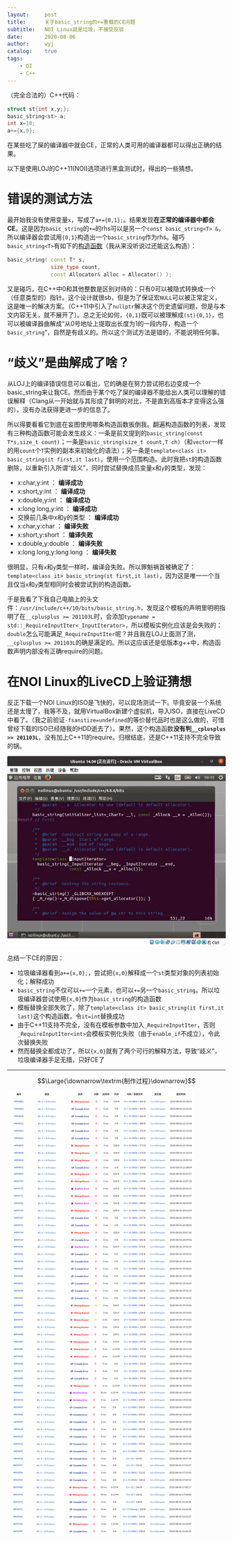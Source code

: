 ```yaml
---
layout:		post
title:		关于basic_string的+=重载的CE问题
subtitle:	NOI Linux就是垃圾，不接受反驳
date:		2020-08-06
author:		wyj
catalog:	true
tags:
    - OI
    - C++
---
```


（完全合法的）C++代码：
```cpp
struct st{int x,y;};
basic_string<st> a;
int x=10;
a+={x,0};
```
在某些吃了屎的编译器中就会CE，正常的人类可用的编译器都可以得出正确的结果。

以下是使用LOJ的C++11(NOI)选项进行黑盒测试时，得出的一些猜想。

# 错误的测试方法

最开始我没有使用变量`x`，写成了`a+={0,1};`。结果发现**在正常的编译器中都会CE**。这是因为`basic_string`的`+=`的rhs可以是另一个`const basic_string<T> &`，所以编译器会尝试用`{0,1}`构造出一个`basic_string`作为rhs。碰巧`basic_string<T>`有如下的[构造函数](https://zh.cppreference.com/w/cpp/string/basic_string/basic_string)（我从来没听说过还能这么构造）：
```cpp
basic_string( const T* s,
              size_type count,
              const Allocator& alloc = Allocator() );
```
又是碰巧，在C++中$0$和其他整数是区别对待的：只有$0$可以被隐式转换成一个（任意类型的）指针。这个设计就很sb，但是为了保证宏`NULL`可以被正常定义，这是唯一的解决方案。（C++11中引入了`nullptr`解决这个历史遗留问题，但是与本文内容无关，就不展开了）。总之无论如何，`{0,1}`既可以被理解成`(st){0,1}`，也可以被编译器曲解成“从$0$号地址上提取出长度为$1$的一段内存，构造一个`basic_string`”，自然是有歧义的。所以这个测试方法是错的，不能说明任何事。

# “歧义”是曲解成了啥？

从LOJ上的编译错误信息可以看出，它的确是在努力尝试把右边变成一个basic_string来让我CE。然而由于某个吃了屎的编译器不能给出人类可以理解的错误解释（Clang从一开始就与其形成了鲜明的对比，不是直到高版本才变得这么强的），没有办法获得更进一步的信息了。

所以得要看看它到底在妄图使用哪条构造函数扳倒我。翻遍构造函数的列表，发现有三种构造函数可能会发生歧义：一条是前文提到的`basic_string(const T*s,size_t count)`；一条是`basic_string(size_t count,T ch)`（和`vector`一样的用`count`个`T`实例的副本来初始化的语法）；另一条是`template<class it> basic_string(it first,it last)`，使用一个范围构造。此时我把`st`的构造函数删除，以重新引入所谓“歧义”，同时尝试替换成员变量`x`和`y`的类型，发现：

- x:char,y:int ： **编译成功**
- x:short,y:int ： **编译成功**
- x:double,y:int ： **编译成功**
- x:long long,y:int ： **编译成功**
- 交换前几条中x和y的类型 ： **编译成功**
- x:char,y:char ： **编译失败**
- x:short,y:short ： **编译失败**
- x:double,y:double ： **编译失败**
- x:long long,y:long long ： **编译失败**

很明显，只有`x`和`y`类型一样时，编译会失败。所以罪魁祸首被确定了：`template<class it> basic_string(it first,it last)`，因为这是唯一一个当且仅当`x`和`y`类型相同时会被尝试到的构造函数。

于是我看了下我自己电脑上的头文件：`/usr/include/c++/10/bits/basic_string.h`，发现这个模板的声明里明明指明了在`__cplusplus >= 201103L`时，会添加`typename = std::_RequireInputIter<_InputIterator>`，所以模板实例化应该是会失败的：`double`怎么可能满足`_RequireInputIter`呢？并且我在LOJ上面测了测，`__cplusplus >= 201103L`的确是满足的。所以这应该还是低版本g++中，构造函数声明内部没有正确require的问题。

# 在NOI Linux的LiveCD上验证猜想

反正下载一个NOI Linux的ISO是飞快的，可以现场测试一下。毕竟安装一个系统还是太慢了，我等不及，就用VirtualBox新建个虚拟机，导入ISO，直接在LiveCD中看了。（我之前验证`-fsanitize=undefined`的等价替代品时也是这么做的，可惜曾经下载的ISO已经随我的HDD逝去了）。果然，这个构造函数**没有判`__cplusplus >= 201103L`**，没有加上C++11的require。归根结底，还是C++11支持不完全导致的锅。

![](/img/20200806/1.jpg)

总结一下CE的原因：

- 垃圾编译器看到`a+={x,0};`，尝试把`{x,0}`解释成一个`st`类型对象的列表初始化；解释成功
- `basic_string`不仅可以`+=`一个元素，也可以`+=`另一个`basic_string`。所以垃圾编译器尝试使用`{x,0}`作为`basic_string`的构造函数
- 模板替换全部失败了，除了`template<class it> basic_string(it first,it last)`这个构造函数，令`it=int`替换成功
- 由于C++11支持不完全，没有在模板参数中加入`_RequireInputIter`，否则`_RequireInputIter<int>`会模板实例化失败（由于`enable_if`不成立），令此次替换失败
- 然而替换全都成功了，所以`{x,0}`就有了两个可行的解释方法，导致“歧义”，垃圾编译器手足无措，只好CE了

----

$$\Large{\downarrow\textrm{制作过程}\downarrow}$$

![](/img/20200806/1.png)
